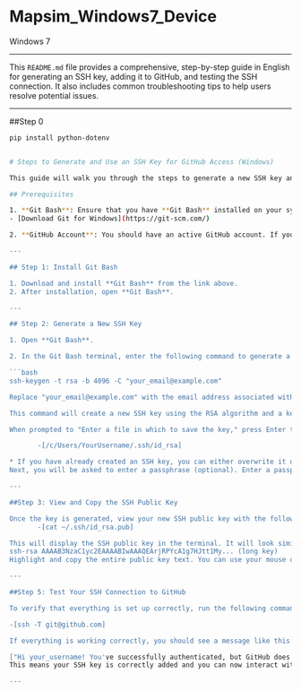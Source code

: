 # Mapsim_Windows7_Device
Windows 7

---


This `README.md` file provides a comprehensive, step-by-step guide in English for generating an SSH key, adding it to GitHub, and testing the SSH connection. It also includes common troubleshooting tips to help users resolve potential issues.

---

##Step 0
          
   ```bash
   pip install python-dotenv


# Steps to Generate and Use an SSH Key for GitHub Access (Windows)

This guide will walk you through the steps to generate a new SSH key and add it to your GitHub account, allowing you to use GitHub repositories without entering a password each time.

## Prerequisites

1. **Git Bash**: Ensure that you have **Git Bash** installed on your system. If not, you can download and install it from the following link:
   - [Download Git for Windows](https://git-scm.com/)

2. **GitHub Account**: You should have an active GitHub account. If you don't have one, you can create it [here](https://github.com/join).

---

## Step 1: Install Git Bash

1. Download and install **Git Bash** from the link above.
2. After installation, open **Git Bash**.

---

## Step 2: Generate a New SSH Key

1. Open **Git Bash**.

2. In the Git Bash terminal, enter the following command to generate a new SSH key:

   ```bash
   ssh-keygen -t rsa -b 4096 -C "your_email@example.com"

Replace "your_email@example.com" with the email address associated with your GitHub account.

This command will create a new SSH key using the RSA algorithm and a key size of 4096 bits.

When prompted to "Enter a file in which to save the key," press Enter to accept the default file location. By default, this is:

          -[/c/Users/YourUsername/.ssh/id_rsa]

* If you have already created an SSH key, you can either overwrite it or save it with a different name.
Next, you will be asked to enter a passphrase (optional). Enter a passphrase for additional security, or press Enter to leave it empty (this is optional, but recommended for better security).

---

##Step 3: View and Copy the SSH Public Key

Once the key is generated, view your new SSH public key with the following command:
          -[cat ~/.ssh/id_rsa.pub]

This will display the SSH public key in the terminal. It will look similar to the following:
ssh-rsa AAAAB3NzaC1yc2EAAAABIwAAAQEArjRPYcA1g7HJtt1My... (long key)
Highlight and copy the entire public key text. You can use your mouse or the keyboard shortcut Ctrl + Shift + C to copy it.

---

##Step 5: Test Your SSH Connection to GitHub

To verify that everything is set up correctly, run the following command in Git Bash:

-[ssh -T git@github.com]

If everything is working correctly, you should see a message like this:

["Hi your_username! You've successfully authenticated, but GitHub does not provide shell access.
This means your SSH key is correctly added and you can now interact with GitHub repositories without needing to enter a password each time."]

---

